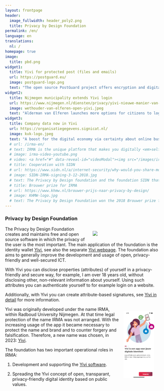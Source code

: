 ```yaml
---
layout: frontpage
header:
  image_fullwidth: header_poly2.png
  title: Privacy by Design Foundation
permalink: /en/
language: en
translations:
  nl: /
homepage: true
image:
  title: pbd.png
widget1:
  title: Yivi for protected post (files and emails)
  url: https://postguard.eu/
  image: postguard-logo.png
  text: "The open source PostGuard project offers encryption and digital signing of files and emails. Via Yivi it is guaranteed that only the intended recipient can read the transferred content. Also, the identity of the sender is clear, via a digital signature."
widget2:
  title: Nijmegen municipality extends Yivi login
  url: https://www.nijmegen.nl/diensten/privacy/yivi-nieuwe-manier-van-inloggen/
  image: wethouder-van-elferen-open-yivi.jpeg
  text: "Alderman van Elferen launches more options for citizens to log in with Yivi, for better protection of their personal data."
widget3:
  title: Company data now in Yivi
  url: https://organisatiegegevens.signicat.nl/
  image: kvk-logo.jpeg
  text: "A boost for the digital economy via certainty about online business transactions: who is authorised for which organisation, via a simple check. At issuance of these company attributes the costs asked by the Dutch national KvK register are passed on."
  # url: /irma-en/
  # text: IRMA is the unique platform that makes you digitally <em>self-sovereign</em> and gives you full control over your personal data&#58; with IRMA on your phone you are empowered not only to prove who you are, but also to digitally sign statements.
  # image: irma-video-youtube.png
  # video: <a href="#" data-reveal-id="videoModal"><img src="/images/irma-video-youtube.png" width="302" height="182" alt=""/></a>
  # title: Cooperation with SIDN
  # url: https://www.sidn.nl/a/internet-security/why-would-you-share-more-data-than-you-need-to?language_id=2
  # image: SIDN-IRMA-signing-3-12-2018.jpg
  # text: The Privacy by Design foundation and the foundation SIDN that manages registration for the .nl domain have entered into an agreement to improve the usage and availability of IRMA.
  # title: Brouwer prize for IRMA
  # url: https://www.khmw.nl/brouwer-prijs-naar-privacy-by-design/
  # image: KHMW-logo.jpg
  # text: The Privacy by Design Foundation won the 2018 Brouwer prize for science and society, from the Royal Holland Society of Sciences and Humanities (KHMW). The jury commends IRMA's positive contribution to trust in society and its solid scientific basis.
---
```


### Privacy by Design Foundation

<img src="/images/pbd.png" style="float: right; width: 40%; padding: 15px" />

The Privacy by Design Foundation creates and maintains free and open
source software in which the privacy of the user is the most
important. The main application of the foundation is the identity
wallet [Yivi](/irma-en), see also the separate [Yivi
webpage](https://www.yivi.app/en). The foundation also aims to
generally improve the development and usage of open, privacy-friendly
and well-secured ICT.

With Yivi you can disclose properties (attributes) of yourself in a
privacy-friendly and secure way, for example, I am over 18 years old,
without disclosing other, non-relevant information about
yourself. Using such attributes you can authenticate yourself to for
example login on a website.

Additionally, with Yivi you can create attribute-based signatures, see
[Yivi in detail](/irma-explanation) for more information.

<img src="/images/yivi-app-onboarding-nl.png" style="float: right; width: 20%; padding: 15px" />

Yivi was originally developed under the name IRMA, within Radboud
University Nijmegen. At that time legal protection of the name IRMA
was not arranged. With the increasing usage of the app it became
necessary to protect the name and brand and to counter forgery and
falsification. Therefore, a new name was chosen, in 2023:
[Yivi](https://yivi.app/en).


<p style="margin-bottom: 0;">The foundation has two important
operational roles in IRMA:</p>

1. Development and supporting the [Yivi
software](http://github.com/privacybydesign).

2. Spreading the Yivi concept of open, transparant, privacy-friendly
digital identity based on public values.


<!-- #### Collaborations

The Privacy by Design foundation was set-up in 2016. It arose from the
[Digital Security](http://www.ru.nl/ds/) and
[iHub](https://ihub.ru.nl/) research groups of the Radboud University.
The foundation is an independent non-profit spin-off.

The foundation welcomes collaboration with others to get Yivi up and
running.  Pilots are now being prepared with the help of a number of
other parties, among which:

 * [SIDN](https://www.sidn.nl/?language_id=2) for maintaining and
   developing IRMA. IRMA becomes Yivi at April 4, 2023.

 * The [Radboud University](https://www.ru.nl/english/), for (strong)
   authentication of student and employees and for digital signing of,
   e.g., examination grades.

* [NLnet](https://nlnet.nl) for development of a prototype for
   identity-based encryption on the basis of IRMA, via the *Next
   Generation Internet* programma NGI-PET, under the aegis of the
   European Union's DG Communications Networks, Content and
   Technology, see the announcement [`User-friendly email encryption
   possible with identity-based
   cryptography'](https://www.ngi.eu/news/2019/08/20/user-friendly-email-encryption-possible-with-identity-based-cryptography/)

 * [SURF](https://www.surf.nl/en/services-and-products/surfconext/index.html),
   for issuing and verifying of attributes through SURFconext.

 * [Nuts](https://nuts.nl), for an open infrastructure in healthcare,
   see also the portal for medical doctors
   [Helder](https://helder.health/) with
   [logon](https://helder.health/logon) via IRMA.

 * [Alliander](http://www.alliander.nl), for authentication and
   signing within the context of `smart' homes. In addition, the
   foundation is structurally supported by Alliander.

 * [Open University](https://www.ou.nl/en/home), for joint IRMA
   software development.

The foundation receives external funding via the following projects.

 * *Connecting (with) IRMA* (2018), via the
    [SIDNfonds](https://www.sidnfonds.nl/projecten), see in particular
    this [project
    page](https://www.sidnfonds.nl/projecten/connecting-with-irma).

 * *Citizen Science* (2018-2020), via the European Regional
    Development Fund
    [ERDF](http://ec.europa.eu/regional_policy/en/funding/erdf/); see
    the [ERDF projecten in the province of
    Gelderland](https://www.europaomdehoek.nl/projecten/?radius=&projectProvince[]=Gelderland).

* *Chronical Pain* (2018-2020), via the European Regional Development
    Fund [ERDF](http://ec.europa.eu/regional_policy/en/funding/erdf/),
    see [ERDF projecten in the province of
    Gelderland](https://www.europaomdehoek.nl/projecten/?radius=&projectProvince[]=Gelderland).


<div id="videoModal" class="reveal-modal large" data-reveal="">
  <div class="flex-video widescreen vimeo" style="display: block;">
    <iframe width="1280" height="720" src="https://www.youtube-nocookie.com/embed/q6IihEQFPys?start=217" frameborder="0" allowfullscreen></iframe>
  </div>
  <a class="close-reveal-modal">&#215;</a>
</div>

<div id="videoRI" class="reveal-modal large" data-reveal="">
  <div class="flex-video widescreen vimeo" style="display: block;">
    <iframe width="1280" height="720" src="https://www.youtube-nocookie.com/embed/vINtD58nLPQ" frameborder="0" allowfullscreen></iframe>
  </div>
  <a class="close-reveal-modal">&#215;</a>
</div>

-->